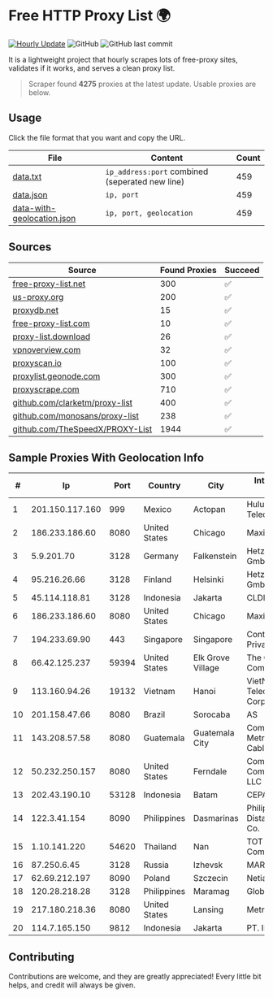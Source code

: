 
# Free HTTP Proxy List 🌍

[![Hourly Update](https://github.com/mertguvencli/http-proxy-list/actions/workflows/main.yml/badge.svg?branch=main)](https://github.com/mertguvencli/http-proxy-list/actions/workflows/main.yml)
![GitHub](https://img.shields.io/github/license/mertguvencli/http-proxy-list)
![GitHub last commit](https://img.shields.io/github/last-commit/mertguvencli/http-proxy-list)

It is a lightweight project that hourly scrapes lots of free-proxy sites, validates if it works, and serves a clean proxy list.


> Scraper found **4275** proxies at the latest update. Usable proxies are below.

## Usage

Click the file format that you want and copy the URL.


|File|Content|Count|
|----|-------|-----|
|[data.txt](https://raw.githubusercontent.com/mertguvencli/http-proxy-list/main/proxy-list/data.txt)|`ip_address:port` combined (seperated new line)|459|
|[data.json](https://raw.githubusercontent.com/mertguvencli/http-proxy-list/main/proxy-list/data.json)|`ip, port`|459|
|[data-with-geolocation.json](https://raw.githubusercontent.com/mertguvencli/http-proxy-list/main/proxy-list/data-with-geolocation.json)|`ip, port, geolocation`|459|

## Sources

|Source|Found Proxies|Succeed|
|------|-------------|-------|
|[free-proxy-list.net](https://free-proxy-list.net)|300|✅|
|[us-proxy.org](https://www.us-proxy.org)|200|✅|
|[proxydb.net](http://proxydb.net)|15|✅|
|[free-proxy-list.com](https://free-proxy-list.com/?page=&port=&type%5B%5D=http&type%5B%5D=https&up_time=0&search=Search)|10|✅|
|[proxy-list.download](https://www.proxy-list.download/HTTP)|26|✅|
|[vpnoverview.com](https://vpnoverview.com/privacy/anonymous-browsing/free-proxy-servers)|32|✅|
|[proxyscan.io](https://www.proxyscan.io)|100|✅|
|[proxylist.geonode.com](https://proxylist.geonode.com/api/proxy-list?limit=300&page=1&sort_by=lastChecked&sort_type=desc&protocols=http,https)|300|✅|
|[proxyscrape.com](https://api.proxyscrape.com/v2/?request=displayproxies&protocol=http&timeout=10000&country=all&ssl=all&anonymity=all)|710|✅|
|[github.com/clarketm/proxy-list](https://raw.githubusercontent.com/clarketm/proxy-list/master/proxy-list-raw.txt)|400|✅|
|[github.com/monosans/proxy-list](https://raw.githubusercontent.com/monosans/proxy-list/main/proxies/http.txt)|238|✅|
|[github.com/TheSpeedX/PROXY-List](https://raw.githubusercontent.com/TheSpeedX/PROXY-List/master/http.txt)|1944|✅|


## Sample Proxies With Geolocation Info

|#|Ip|Port|Country|City|Internet Service Provider|
|-|--|----|-------|----|-------------------------|
|1|201.150.117.160|999|Mexico|Actopan|Hulux Telecomunicaciones|
|2|186.233.186.60|8080|United States|Chicago|Maxihost LTDA|
|3|5.9.201.70|3128|Germany|Falkenstein|Hetzner Online GmbH|
|4|95.216.26.66|3128|Finland|Helsinki|Hetzner Online GmbH|
|5|45.114.118.81|3128|Indonesia|Jakarta|CLDREU|
|6|186.233.186.60|8080|United States|Chicago|Maxihost LTDA|
|7|194.233.69.90|443|Singapore|Singapore|Contabo Asia Private Limited|
|8|66.42.125.237|59394|United States|Elk Grove Village|The Constant Company|
|9|113.160.94.26|19132|Vietnam|Hanoi|VietNam Post and Telecom Corporation|
|10|201.158.47.66|8080|Brazil|Sorocaba|AS|
|11|143.208.57.58|8080|Guatemala|Guatemala City|Comunicaciones Metropolitanas Cablecolor|
|12|50.232.250.157|8080|United States|Ferndale|Comcast Cable Communications, LLC|
|13|202.43.190.10|53128|Indonesia|Batam|CEPATNET|
|14|122.3.41.154|8090|Philippines|Dasmarinas|Philippine Long Distance Telephone Co.|
|15|1.10.141.220|54620|Thailand|Nan|TOT Public Company Limited|
|16|87.250.6.45|3128|Russia|Izhevsk|MARK-ITT|
|17|62.69.212.197|8090|Poland|Szczecin|Netia SA|
|18|120.28.218.28|3128|Philippines|Maramag|Globe Telecom|
|19|217.180.218.36|8080|United States|Lansing|Metronet|
|20|114.7.165.150|9812|Indonesia|Jakarta|PT. INDOSAT Tbk|



## Contributing

Contributions are welcome, and they are greatly appreciated! Every
little bit helps, and credit will always be given.

